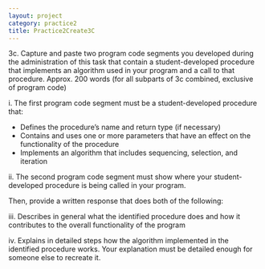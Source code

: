 ```yaml
---
layout: project
category: practice2
title: Practice2Create3C
---
```



3c. Capture and paste two program code segments you developed during the administration of this task that contain a student-developed procedure that implements an algorithm used in your program and a call to that procedure. Approx. 200 words (for all subparts of 3c combined, exclusive of program code)

i. The first program code segment must be a student-developed procedure that:

*   Defines the procedure’s name and return type (if necessary)
*   Contains and uses one or more parameters that have an effect on the functionality of the procedure
*   Implements an algorithm that includes sequencing, selection, and iteration

ii. The second program code segment must show where your student-developed procedure is being called in your program.

Then, provide a written response that does both of the following:

iii. Describes in general what the identified procedure does and how it contributes to the overall functionality of the program

iv. Explains in detailed steps how the algorithm implemented in the identified procedure works. Your explanation must be detailed enough for someone else to recreate it.
